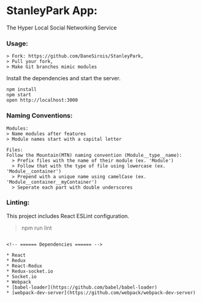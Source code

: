StanleyPark App:
==========================================
The Hyper Local Social Networking Service


### Usage:

```
> Fork: https://github.com/DaneSirois/StanleyPark,
> Pull your fork,
> Make Git branches mimic modules
```

Install the dependencies and start the server.

```
npm install
npm start
open http://localhost:3000
```

### Naming Conventions:

```
Modules:
> Name modules after features
> Module names start with a capital letter

Files:
Follow the Mountain(MTN) naming convention (Module__type__name):
  > Prefix files with the name of their module (ex. 'Module')
  > Follow that with the type of file using lowercase (ex. 'Module__container')
  > Prepend with a unique name using camelCase (ex. 'Module__container__myContainer')
  > Seperate each part with double underscores
```

### Linting:

This project includes React ESLint configuration.

> npm run lint
```

<!-- ====== Dependencies ====== -->

* React
* Redux
* React-Redux
* Redux-socket.io
* Socket.io
* Webpack
* [babel-loader](https://github.com/babel/babel-loader)
* [webpack-dev-server](https://github.com/webpack/webpack-dev-server)
